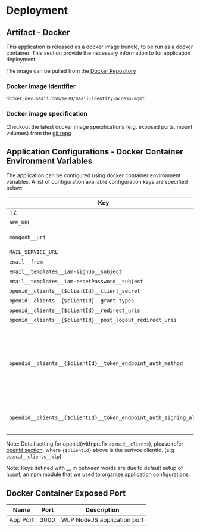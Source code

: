 # Deployment

## Artifact - Docker

This application is released as a docker image bundle, to be run as a docker container. This section provide the necessary information to for application deployment.

The image can be pulled from the [Docker Repository](http://docker.dev.maaii.com/repositories)

### Docker image Identifier

``` Identifier
docker.dev.maaii.com/m800/maaii-identity-access-mgmt
```

### Docker image specification

Checkout the latest docker image specifications (e.g. exposed ports, mount volumes) from the [git repo](http://gerrit.dev.maaii.com/gitweb?p=maaii-identity-access-mgmt.git;a=tree)


## Application Configurations - Docker Container Environment Variables

The application can be configured using docker container environment variables. A list of configuration available configuration keys are specified below:

|Key|Description| e.g. |
| --- | --- | --- |
|TZ|NodeJs runtime timezone|Asia/Hong_Kong|
|`APP_URL`| Deployment app url| `deploy.dev.maaii.com:4004`|
|`mongodb__uri`| MongoDB URI in [Standard Connection String](https://docs.mongodb.com/manual/reference/connection-string/) format|`mongodb://testbed-usr:testbed-pw@192.168.119.71,192.168.119.73/m800-whitelabel-portal?connectTimeoutMS=300000`|
|`MAIL_SERVICE_URL`| the maaii mail service url|`http://deploy.dev.maaii.com:4011`|
|`email__from`|the email from|`noreply@m800.com`|
|`email__templates__iam-signUp__subject`|Subject of sign up email|`Please confirm your email`|
|`email__templates__iam-resetPassword__subject`|Subject of reset email|`Reset your password`|
|`openid__clients__{$clientId}__client_secret`|the client secret|`7GnoS1vf5HqM1b8B4ZKDJQA6BvXa38ltUoFFVQ4cloR4GICEuWQk50S60pIVK16b`|
|`openid__clients__{$clientId}__grant_types`|the grant type|`authorization_code`|
|`openid__clients__{$clientId}__redirect_uris`|the redirect url|`http://deploy.dev.maaii.com:4002/callback`|
|`openid__clients__{$clientId}__post_logout_redirect_uris`|the logout redirect uri|`http://deploy.dev.maaii.com:4002`|
|`opendid__clients__{$clientId}__token_endpoint_auth_method`|the authorization method when access the endpoints, `client_secret_jwt` will send by signed JWT with the algorithm, `client_secret_basic` will send via Authorization Header with base64 encoded  |`client_secret_jwt`|
|`opendid__clients__{$clientId}__token_endpoint_auth_signing_alg`|the authorization signing algorithm applied on `client_secret_jwt`(current only tested with HS512)|`HS512`|

Note: Detail setting for openid(with prefix `openid__clients`), please refer [openid section](docs/OPENID.md), where `{$clientId}` above is the serivce clientId. (e.g `openid__clients__wlp`)

Note: Keys defined with __ in between words are due to default setup of [nconf](https://github.com/indexzero/nconf), an npm module that we used to organize application configurations.

## Docker Container Exposed Port
|Name|Port|Description|
| --- | --- | --- |
|App Port|3000|WLP NodeJS application port|
